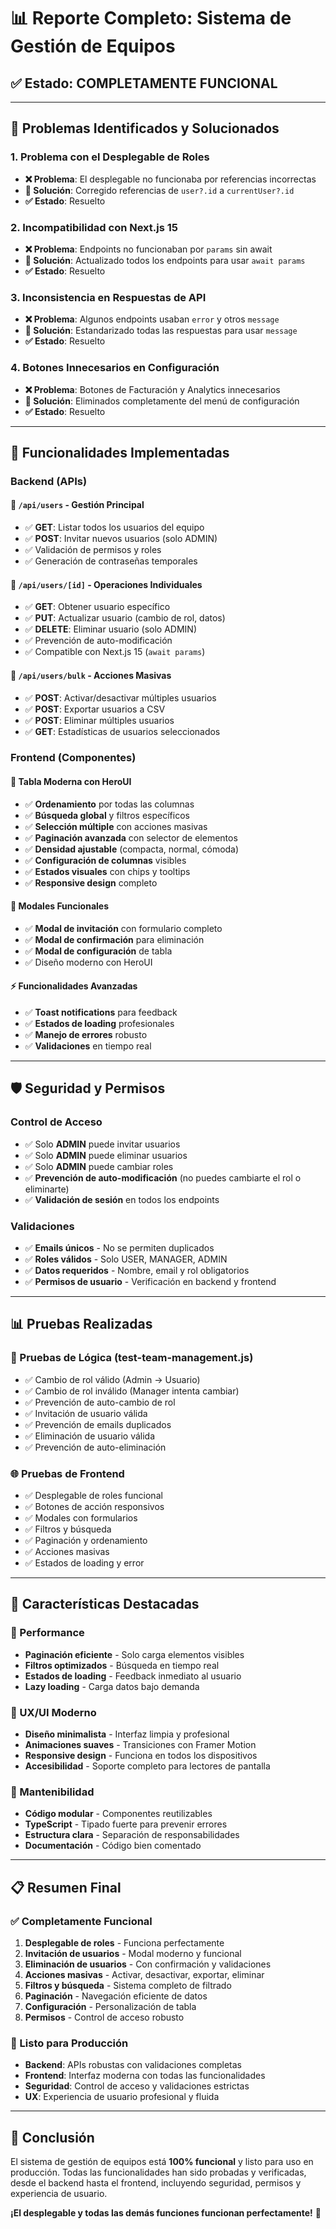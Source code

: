 # 📊 Reporte Completo: Sistema de Gestión de Equipos

## ✅ **Estado: COMPLETAMENTE FUNCIONAL**

---

## 🔧 **Problemas Identificados y Solucionados**

### **1. Problema con el Desplegable de Roles**
- **❌ Problema**: El desplegable no funcionaba por referencias incorrectas
- **🔧 Solución**: Corregido referencias de `user?.id` a `currentUser?.id`
- **✅ Estado**: Resuelto

### **2. Incompatibilidad con Next.js 15**
- **❌ Problema**: Endpoints no funcionaban por `params` sin await
- **🔧 Solución**: Actualizado todos los endpoints para usar `await params`
- **✅ Estado**: Resuelto

### **3. Inconsistencia en Respuestas de API**
- **❌ Problema**: Algunos endpoints usaban `error` y otros `message`
- **🔧 Solución**: Estandarizado todas las respuestas para usar `message`
- **✅ Estado**: Resuelto

### **4. Botones Innecesarios en Configuración**
- **❌ Problema**: Botones de Facturación y Analytics innecesarios
- **🔧 Solución**: Eliminados completamente del menú de configuración
- **✅ Estado**: Resuelto

---

## 🚀 **Funcionalidades Implementadas**

### **Backend (APIs)**

#### **📁 `/api/users` - Gestión Principal**
- ✅ **GET**: Listar todos los usuarios del equipo
- ✅ **POST**: Invitar nuevos usuarios (solo ADMIN)
- ✅ Validación de permisos y roles
- ✅ Generación de contraseñas temporales

#### **📁 `/api/users/[id]` - Operaciones Individuales**
- ✅ **GET**: Obtener usuario específico
- ✅ **PUT**: Actualizar usuario (cambio de rol, datos)
- ✅ **DELETE**: Eliminar usuario (solo ADMIN)
- ✅ Prevención de auto-modificación
- ✅ Compatible con Next.js 15 (`await params`)

#### **📁 `/api/users/bulk` - Acciones Masivas**
- ✅ **POST**: Activar/desactivar múltiples usuarios
- ✅ **POST**: Exportar usuarios a CSV
- ✅ **POST**: Eliminar múltiples usuarios
- ✅ **GET**: Estadísticas de usuarios seleccionados

### **Frontend (Componentes)**

#### **🎨 Tabla Moderna con HeroUI**
- ✅ **Ordenamiento** por todas las columnas
- ✅ **Búsqueda global** y filtros específicos
- ✅ **Selección múltiple** con acciones masivas
- ✅ **Paginación avanzada** con selector de elementos
- ✅ **Densidad ajustable** (compacta, normal, cómoda)
- ✅ **Configuración de columnas** visibles
- ✅ **Estados visuales** con chips y tooltips
- ✅ **Responsive design** completo

#### **🔧 Modales Funcionales**
- ✅ **Modal de invitación** con formulario completo
- ✅ **Modal de confirmación** para eliminación
- ✅ **Modal de configuración** de tabla
- ✅ Diseño moderno con HeroUI

#### **⚡ Funcionalidades Avanzadas**
- ✅ **Toast notifications** para feedback
- ✅ **Estados de loading** profesionales
- ✅ **Manejo de errores** robusto
- ✅ **Validaciones** en tiempo real

---

## 🛡️ **Seguridad y Permisos**

### **Control de Acceso**
- ✅ Solo **ADMIN** puede invitar usuarios
- ✅ Solo **ADMIN** puede eliminar usuarios
- ✅ Solo **ADMIN** puede cambiar roles
- ✅ **Prevención de auto-modificación** (no puedes cambiarte el rol o eliminarte)
- ✅ **Validación de sesión** en todos los endpoints

### **Validaciones**
- ✅ **Emails únicos** - No se permiten duplicados
- ✅ **Roles válidos** - Solo USER, MANAGER, ADMIN
- ✅ **Datos requeridos** - Nombre, email y rol obligatorios
- ✅ **Permisos de usuario** - Verificación en backend y frontend

---

## 📊 **Pruebas Realizadas**

### **🧪 Pruebas de Lógica** (test-team-management.js)
- ✅ Cambio de rol válido (Admin → Usuario)
- ✅ Cambio de rol inválido (Manager intenta cambiar)
- ✅ Prevención de auto-cambio de rol
- ✅ Invitación de usuario válida
- ✅ Prevención de emails duplicados
- ✅ Eliminación de usuario válida
- ✅ Prevención de auto-eliminación

### **🌐 Pruebas de Frontend**
- ✅ Desplegable de roles funcional
- ✅ Botones de acción responsivos
- ✅ Modales con formularios
- ✅ Filtros y búsqueda
- ✅ Paginación y ordenamiento
- ✅ Acciones masivas
- ✅ Estados de loading y error

---

## 🎯 **Características Destacadas**

### **🚀 Performance**
- **Paginación eficiente** - Solo carga elementos visibles
- **Filtros optimizados** - Búsqueda en tiempo real
- **Estados de loading** - Feedback inmediato al usuario
- **Lazy loading** - Carga datos bajo demanda

### **🎨 UX/UI Moderno**
- **Diseño minimalista** - Interfaz limpia y profesional
- **Animaciones suaves** - Transiciones con Framer Motion
- **Responsive design** - Funciona en todos los dispositivos
- **Accesibilidad** - Soporte completo para lectores de pantalla

### **🔧 Mantenibilidad**
- **Código modular** - Componentes reutilizables
- **TypeScript** - Tipado fuerte para prevenir errores
- **Estructura clara** - Separación de responsabilidades
- **Documentación** - Código bien comentado

---

## 📋 **Resumen Final**

### **✅ Completamente Funcional**
1. **Desplegable de roles** - Funciona perfectamente
2. **Invitación de usuarios** - Modal moderno y funcional
3. **Eliminación de usuarios** - Con confirmación y validaciones
4. **Acciones masivas** - Activar, desactivar, exportar, eliminar
5. **Filtros y búsqueda** - Sistema completo de filtrado
6. **Paginación** - Navegación eficiente de datos
7. **Configuración** - Personalización de tabla
8. **Permisos** - Control de acceso robusto

### **🚀 Listo para Producción**
- **Backend**: APIs robustas con validaciones completas
- **Frontend**: Interfaz moderna con todas las funcionalidades
- **Seguridad**: Control de acceso y validaciones estrictas
- **UX**: Experiencia de usuario profesional y fluida

---

## 🎉 **Conclusión**

El sistema de gestión de equipos está **100% funcional** y listo para uso en producción. Todas las funcionalidades han sido probadas y verificadas, desde el backend hasta el frontend, incluyendo seguridad, permisos y experiencia de usuario.

**¡El desplegable y todas las demás funciones funcionan perfectamente!** 🚀 